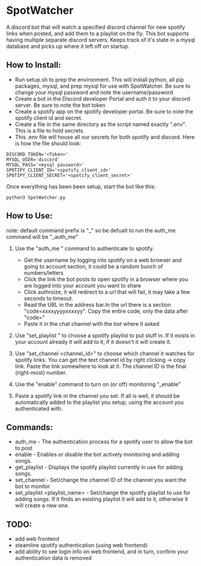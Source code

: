 # SpotWatcher
A discord bot that will watch a specified discord channel for new spotify links when posted, and add them to a playlist on the fly. This bot supports having multiple separate discord servers. Keeps track of it's state in a mysql database and picks up where it left off on startup.



## How to Install:


* Run setup.sh to prep the environment. This will install python, all pip packages, mysql, and prep mysql for use with SpotWatcher. Be sure to change your mysql password and note the username/password
* Create a bot in the Discord developer Portal and auth it to your discord server. Be sure to note the bot token
* Create a spotify app on the spotify developer portal. Be sure to note the spotify client id and secret.
* Create a file in the same directory as the script named exactly ".env". This is a file to hold secrets.
* This .env file will house all our secrets for both spotify and discord. Here is how the file should look:

```
DISCORD_TOKEN='<Token>'
MYSQL_USER='discord'
MYSQL_PASS='<mysql password>'
SPOTIPY_CLIENT_ID='<spotify_client_id>'
SPOTIPY_CLIENT_SECRET='<spotify_client_secret>'
```

Once everything has been been setup, start the bot like this:
```
python3 SpotWatcher.py
```



## How to Use:

note: default command prefix is "_" so be defualt to run the auth_me command will be "_auth_me"

1. Use the "auth_me <spotify username>" command to authenticate to spotify.
    - Get the username by logging into spotify on a web browser and going to account section, it could be a random bunch of numbers/letters
    - Click the link the bot posts to open spotify in a browser where you are logged into your account you want to share
    - Click authroize, it will redirect to a url that will fail, it may take a few seconds to timeout.
    - Read the URL in the address bar.In the url there is a section "code=xxxxyyyyxxxxyy". Copy the entire code, only the data after "code="
    - Paste it in the chat channel with the bot where it asked

2. Use "set_playlist <name>" to choose a spotify playlist to put stuff in. If it exists in your account already it will add to it, if it doesn't it will create it.

3. Use "set_channel <channel_id>" to choose which channel it watches for spotify links. You can get the text channel id by right clicking -> copy link. Paste the link somewhere to look at it. The channel ID is the final (right-most) number.

4. Use the "enable" command to turn on (or off) monitoring "_enable"

5. Paste a spotify link in the channel you set. If all is well, it should be automatically added to the playlist you setup, using the account you authenticated with.


## Commands:

- auth_me <spotify username>    - The authentication process for a spotify user to allow the bot to post
- enable                        - Enables or disable the bot actively monitoring and adding songs.
- get_playlist                  - Displays the spotify playlist currently in use for adding songs.
- set_channel <channel ID>      - Set/change the channel ID of the channel you want the bot to monitor
- set_playlist <playlist_name>  - Set/change the spotify playlist to use for adding songs. If it finds an existing playlist it will add to it, otherwise it will create a new one.


## TODO:
- add web frontend
- steamline spotify authentication (using web frontend)
- add ability to see login info on web frontend, and in turn, confirm your authentication data is removed